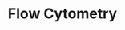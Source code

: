 ---
layout: page
title: Flow Cytometry
permalink: /data_processing/cytometry/
parent: Data Processing
nav_order: 6
---